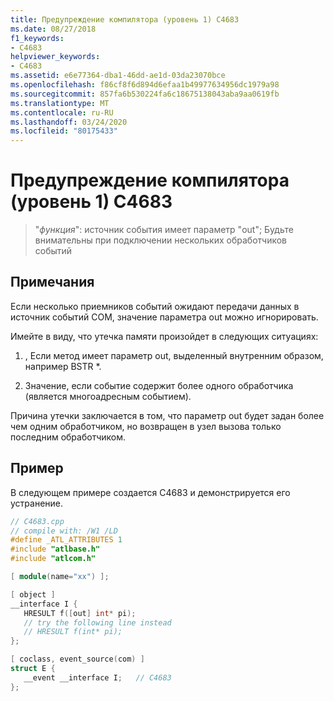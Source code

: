 ```yaml
---
title: Предупреждение компилятора (уровень 1) C4683
ms.date: 08/27/2018
f1_keywords:
- C4683
helpviewer_keywords:
- C4683
ms.assetid: e6e77364-dba1-46dd-ae1d-03da23070bce
ms.openlocfilehash: f86cf8f6d894d6efaa1b49977634956dc1979a98
ms.sourcegitcommit: 857fa6b530224fa6c18675138043aba9aa0619fb
ms.translationtype: MT
ms.contentlocale: ru-RU
ms.lasthandoff: 03/24/2020
ms.locfileid: "80175433"
---
```

# <a name="compiler-warning-level-1-c4683"></a>Предупреждение компилятора (уровень 1) C4683

> "*функция*": источник события имеет параметр "out"; Будьте внимательны при подключении нескольких обработчиков событий

## <a name="remarks"></a>Примечания

Если несколько приемников событий ожидают передачи данных в источник событий COM, значение параметра out можно игнорировать.

Имейте в виду, что утечка памяти произойдет в следующих ситуациях:

1. , Если метод имеет параметр out, выделенный внутренним образом, например BSTR *.

2. Значение, если событие содержит более одного обработчика (является многоадресным событием).

Причина утечки заключается в том, что параметр out будет задан более чем одним обработчиком, но возвращен в узел вызова только последним обработчиком.

## <a name="example"></a>Пример

В следующем примере создается C4683 и демонстрируется его устранение.

```cpp
// C4683.cpp
// compile with: /W1 /LD
#define _ATL_ATTRIBUTES 1
#include "atlbase.h"
#include "atlcom.h"

[ module(name="xx") ];

[ object ]
__interface I {
   HRESULT f([out] int* pi);
   // try the following line instead
   // HRESULT f(int* pi);
};

[ coclass, event_source(com) ]
struct E {
   __event __interface I;   // C4683
};
```
